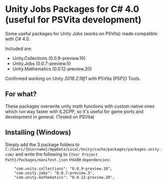 # Unity Jobs Packages for C# 4.0 (useful for PSVita development)

Some useful packages for Unity Jobs (works on PSVita) made compatible with C# 4.0.

Included are:
 - Unity.Collections (0.0.9-preview.10)
 - Unity.Jobs (0.0.7-preview.5)
 - Unity.Mathematics (0.0.12-preview.20)

Confirmed working on *Unity 2018.2.19f1* with PSVita (PSP2) Tools.

## For what?

These packages overwrite unity math functions with custom native ones which run way faster with IL2CPP, so it's useful for game ports and development in general. (Tested on PSVita)

## Installing (Windows)
Simply add the 3 package folders to ``C:/Users/{Username}/AppData/Local/Unity/cache/packages/packages.unity.com/`` and write the following to ``{Your Project Path}/Packages/manifest.json`` inside ``dependencies``:
```
    "com.unity.collections": "0.0.9-preview.10",
    "com.unity.jobs": "0.0.7-preview.5",
    "com.unity.mathematics": "0.0.12-preview.20",
```